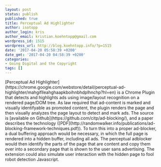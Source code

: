 ```yaml
---
layout: post
status: publish
published: true
title: Perceptual Ad Highlighter
author: isotopp
author_login: kris
author_email: kristian.koehntopp@gmail.com
wordpress_id: 1515
wordpress_url: http://blog.koehntopp.info/?p=1515
date: '2017-04-20 05:58:39 +0200'
date_gmt: '2017-04-20 04:58:39 +0200'
categories:
- Going Digital and the Copyright
tags: []
---
```

<p>[Perceptual Ad Highlighter](https://chrome.google.com/webstore/detail/perceptual-ad-highlighter/mahgiflleahghaapkboihnbhdplhnchp?hl=en) is a Chrome Plugin that detects and highlights ads using image/layout recognition on a rendered page/DOM tree. As law required that ad-content is marked and visually identifyable as promoted content, the plugin renders the page and then visually analyzes the page layout to detect and mark ads. The source is [available on Github](https://github.com/citp/ad-blocking/), and a paper describes the technology ([PDF](http://randomwalker.info/publications/ad-blocking-framework-techniques.pdf)). To turn this into a proper ad-blocker, a dual buffering approach would be necessary, in which the full page is rendered into a hidden buffer, including all ads. The perceptual adblocker would then identify the parts of the page that are content and copy them over into a secondary page that is shown to the user sans advertising. The extension could also simulate user interaction with the hidden page to fool robot detection Javascript.</p>
